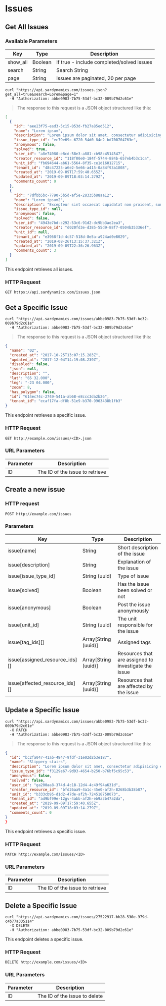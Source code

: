 # Issues

## Get All Issues

### Available Parameters

| Key      | Type    | Description                               |
| -------- | ------- | ----------------------------------------- |
| show_all | Boolean | If true - include completed/solved issues |
| search   | String  | Search String                             |
| page     | String  | Issues are paginated, 20 per page         |

```shell
curl "https://api.sardynamics.com/issues.json?get_all=true&search=Lorem&page=1"
  -H "Authorization: abbe0983-7b75-53df-bc32-009b79d2c61e"
```

> The response to this request is a JSON object structured like this:

```json
[
  {
    "id": "aee23f75-ead3-5c15-853d-fb27a85ed512",
    "name": "Lorem ipsum",
    "description": "Lorem ipsum dolor sit amet, consectetur adipisicing elit, sed do eiusmod tempor incididunt ut labore et dolore magna aliqua. Ut enim ad minim veniam, quis nostrud exercitation ullamco laboris nisi ut aliquip ex ea commodo consequat. Duis aute irure dolor in reprehenderit in voluptate velit esse cillum dolore eu fugiat nulla pariatur. Excepteur sint occaecat cupidatat non proident, sunt in culpa qui officia deserunt mollit anim id est laborum.",
    "issue_type_id": "ec79e69c-6720-54d0-84e2-bd700704763e",
    "anonymous": false,
    "solved": true,
    "user_id": "a8e74080-e8cd-58e3-a881-cb98c4514547",
    "creator_resource_id": "118f00e0-184f-5744-884b-657eb4b3c1ca",
    "unit_id": "fb694644-ab61-5564-8f35-ce1d16012715",
    "tenant_id": "48c47225-a6e2-5e66-a415-0a84f93a1808",
    "created_at": "2019-09-09T17:59:40.655Z",
    "updated_at": "2019-09-09T18:03:14.279Z",
    "comments_count": 0
  },
  {
    "id": "7dfbb5bc-7790-5b5d-af5e-28335b88aa12",
    "name": "Lorem ipsum2",
    "description": "Excepteur sint occaecat cupidatat non proident, sunt in culpa qui officia deserunt mollit anim id est laborum.",
    "issue_type_id": null,
    "anonymous": false,
    "solved": false,
    "user_id": "4943e7bd-c292-53c6-91d2-dc9bb3ae2ea3",
    "creator_resource_id": "d020fd3e-d385-55d9-88f7-0504b35336ef",
    "unit_id": null,
    "tenant_id": "e3968f1d-4c57-518d-8e5a-a924ad0e8029",
    "created_at": "2019-08-26T13:15:37.321Z",
    "updated_at": "2019-09-09T22:36:26.963Z",
    "comments_count": 3
  }
]
```

This endpoint retrieves all issues.

### HTTP Request

`GET https://api.sardynamics.com/issues.json`

## Get a Specific Issue

```shell
curl "https://api.sardynamics.com/issues/abbe0983-7b75-53df-bc32-009b79d2c61e"
  -H "Authorization: abbe0983-7b75-53df-bc32-009b79d2c61e"
```

> The response to this request is a JSON object structured like this:

```json
{
  "name": "02",
  "created_at": "2017-10-25T13:07:15.283Z",
  "updated_at": "2017-12-04T14:19:08.239Z",
  "disabled": false,
  "json": null,
  "description": "",
  "lat": "65 32.000",
  "lng": "-23 04.000",
  "zoom": 8,
  "has_polygon": false,
  "id": "614ec74c-2749-541a-ab68-e8ccc3da2b26",
  "tenant_id": "ecaf17fa-df8b-51e9-b370-9963438b1fb3"
}
```

This endpoint retrieves a specific issue.

### HTTP Request

`GET http://example.com/issues/<ID>.json`

### URL Parameters

| Parameter | Description                     |
| --------- | ------------------------------- |
| ID        | The ID of the issue to retrieve |

## Create a new issue

### HTTP request

`POST http://example.com/issues`

### Parameters

| Key                            | Type                 | Description                                          |
| ------------------------------ | -------------------- | ---------------------------------------------------- |
| issue[name]                    | String               | Short description of the issue                       |
| issue[description]             | String               | Explanation of the issue                             |
| issue[issue_type_id]           | String (uuid)        | Type of issue                                        |
| issue[solved]                  | Boolean              | Has the issue been solved or not                     |
| issue[anonymous]               | Boolean              | Post the issue anonymously                           |
| issue[unit_id]                 | String (uuid)        | The unit responsible for the issue                   |
| issue[tag_ids][]               | Array[String (uuid)] | Assigned tags                                        |
| issue[assigned_resource_ids][] | Array[String (uuid)] | Resources that are assigned to investigate the issue |
| issue[affected_resource_ids][] | Array[String (uuid)] | Resources that are affected by the issue             |

## Update a Specific Issue

```shell
curl "https://api.sardynamics.com/issues/abbe0983-7b75-53df-bc32-009b79d2c61e"
  -X PATCH
  -H "Authorization: abbe0983-7b75-53df-bc32-009b79d2c61e"
```

> The response to this request is a JSON object structured like this:

```json
{
  "id": "bc2fa047-41ab-4847-9fdf-31e02d2b3e187",
  "name": "Slippery stairs",
  "description": "Lorem ipsum dolor sit amet, consectetur adipisicing elit, sed do eiusmod tempor incididunt ut labore et dolore magna aliqua. Ut enim ad minim veniam, quis nostrud exercitation ullamco laboris nisi ut aliquip ex ea commodo consequat. Duis aute irure dolor in reprehenderit in voluptate velit esse cillum dolore eu fugiat nulla pariatur. Excepteur sint occaecat cupidatat non proident, sunt in culpa qui officia deserunt mollit anim id est laborum.",
  "issue_type_id": "f3129e67-9d93-4654-b250-b76bf5c95c53",
  "anonymous": false,
  "solved": false,
  "user_id": "ga200aa8-374d-4c18-12d4-4c49f94a631d",
  "creator_resource_id": "bfd26aa9-4a1c-45e0-af2h-8268b3b38b87",
  "unit_id": "b333cb95-d1d2-47de-af2h-724518758073",
  "tenant_id": "ad9bf99e-12gv-4abb-af2h-eb9a3b47a2da",
  "created_at": "2019-09-09T17:59:40.655Z",
  "updated_at": "2019-09-09T18:03:14.279Z",
  "comments_count": 0
}
}
```

This endpoint retrieves a specific issue.

### HTTP Request

`PATCH http://example.com/issues/<ID>`

### URL Parameters

| Parameter | Description                     |
| --------- | ------------------------------- |
| ID        | The ID of the issue to retrieve |

## Delete a Specific Issue

```shell
curl "https://api.sardynamics.com/issues/27522917-bb28-530e-979d-c4b77a335114"
  -X DELETE
  -H "Authorization: abbe0983-7b75-53df-bc32-009b79d2c61e"
```

This endpoint deletes a specific issue.

### HTTP Request

`DELETE http://example.com/issues/<ID>`

### URL Parameters

| Parameter | Description                   |
| --------- | ----------------------------- |
| ID        | The ID of the issue to delete |
